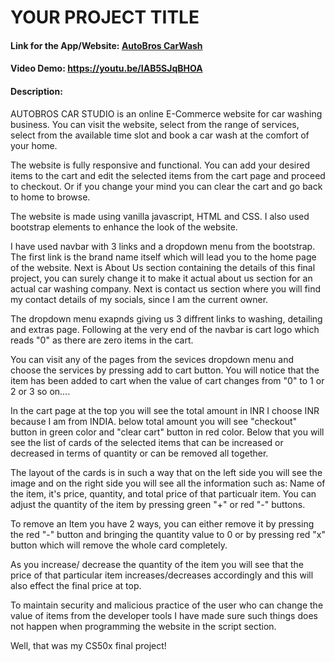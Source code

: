 # YOUR PROJECT TITLE
#### Link for the App/Website: [AutoBros CarWash](https://carwash-project-alpha.vercel.app/)
#### Video Demo: https://youtu.be/IAB5SJqBHOA
#### Description:

AUTOBROS CAR STUDIO is an online E-Commerce website for car washing business. You can visit the website, select from the range of services, select from the available time slot and book a car wash at the comfort of your home.

The website is fully responsive and functional. You can add your desired items to the cart and edit the selected items from the cart page and proceed to checkout. Or if you change your mind you can clear the cart and go back to home to browse.

The website is made using vanilla javascript, HTML and CSS. I also used bootstrap elements to enhance the look of the website.

I have used navbar with 3 links and a dropdown menu from the bootstrap. The first link is the brand name itself which will
lead you to the home page of the website. Next is About Us section containing the details of this final project, you can surely
change it to make it actual about us section for an actual car washing company. Next is contact us section where you will find my contact details of my socials, since I am the current owner.

The dropdown menu exapnds giving us 3 diffrent links to washing, detailing and extras page. Following at the very end of the navbar is cart logo which reads "0" as there are zero items in the cart.

You can visit any of the pages from the sevices dropdown menu and choose the services by pressing add to cart button. You will notice that the item has been added to cart when the value of cart changes from "0" to 1 or 2 or 3 so on....

In the cart page at the top you will see the total amount in INR I choose INR because I am from INDIA. below total amount you will see "checkout" button in green color and "clear cart" button in red color. Below that you will see the list of cards of the selected items that can be increased or decreased in terms of quantity or can be removed all together.

The layout of the cards is in such a way that on the left side you will see the image and on the right side you will see all the information such as: Name of the item, it's price, quantity, and total price of that particualr item. You can adjust the quantity of the item by pressing green "+" or red "-" buttons.

To remove an Item you have 2 ways, you can either remove it by pressing the red "-" button and bringing the quantity value to 0 or by pressing red "x" button which will remove the whole card completely.

As you increase/ decrease the quantity of the item you will see that the price of that particular item increases/decreases accordingly and this will also effect the final price at top.

To maintain security and malicious practice of the user who can change the value of items from the developer tools I have made sure such things does not happen when programming the website in the script section.

Well, that was my CS50x final project!
